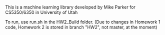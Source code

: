﻿This is a machine learning library developed by Mike Parker for CS5350/6350 in University of Utah

To run, use run.sh in the HW2_Build folder.  (Due to changes in Homework 1 code, Homework 2 is stored in branch "HW2", not master, at the moment)